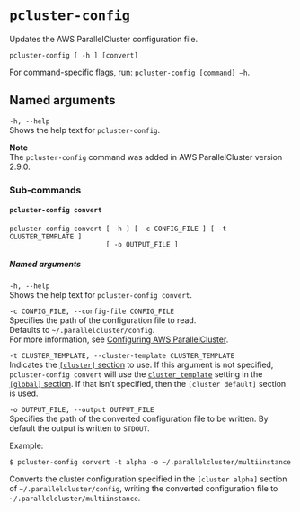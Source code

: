 # `pcluster-config`<a name="pcluster-config"></a>

Updates the AWS ParallelCluster configuration file\.

```
pcluster-config [ -h ] [convert]
```

For command\-specific flags, run: `pcluster-config [command] –h`\.

## Named arguments<a name="pcluster-config.named.arguments"></a>

`-h, --help`  
Shows the help text for `pcluster-config`\.

**Note**  
The `pcluster-config` command was added in AWS ParallelCluster version 2\.9\.0\.

### Sub\-commands<a name="pcluster-config-subcommands"></a>

#### `pcluster-config convert`<a name="pcluster-config-convert"></a>

```
pcluster-config convert [ -h ] [ -c CONFIG_FILE ] [ -t CLUSTER_TEMPLATE ]
                        [ -o OUTPUT_FILE ]
```

##### Named arguments<a name="pcluster-config.convert.namedarg"></a>

`-h, --help`  
Shows the help text for `pcluster-config convert`\.

`-c CONFIG_FILE, --config-file CONFIG_FILE`  
Specifies the path of the configuration file to read\.  
Defaults to `~/.parallelcluster/config`\.  
For more information, see [Configuring AWS ParallelCluster](getting-started-configuring-parallelcluster.md)\.

`-t CLUSTER_TEMPLATE, --cluster-template CLUSTER_TEMPLATE`  
Indicates the [`[cluster]` section](cluster-definition.md) to use\. If this argument is not specified, `pcluster-config convert` will use the [`cluster_template`](global.md#cluster-template) setting in the [`[global]` section](global.md)\. If that isn't specified, then the `[cluster default]` section is used\.

`-o OUTPUT_FILE, --output OUTPUT_FILE`  
Specifies the path of the converted configuration file to be written\. By default the output is written to `STDOUT`\.

Example:

```
$ pcluster-config convert -t alpha -o ~/.parallelcluster/multiinstance
```

Converts the cluster configuration specified in the `[cluster alpha]` section of `~/.parallelcluster/config`, writing the converted configuration file to `~/.parallelcluster/multiinstance`\.
